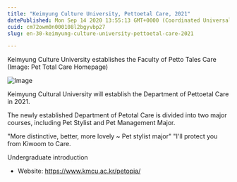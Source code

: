 ```yaml
---
title: "Keimyung Culture University, Pettoetal Care, 2021"
datePublished: Mon Sep 14 2020 13:55:13 GMT+0000 (Coordinated Universal Time)
cuid: cm72owm0n000108l2bgyvbp27
slug: en-30-keimyung-culture-university-pettoetal-care-2021

---
```



Keimyung Culture University establishes the Faculty of Petto Tales Care (Image: Pet Total Care Homepage)

![Image](https://cdn.hashnode.com/res/hashnode/image/upload/v1739411848187/915d4510-caf4-4dc1-8e02-2bbb3fae3ca7.png)

Keimyung Cultural University will establish the Department of Pettoetal Care in 2021.

The newly established Department of Petotal Care is divided into two major courses, including Pet Stylist and Pet Management Major.

"More distinctive, better, more lovely ~ Pet stylist major" "I'll protect you from Kiwoom to Care.

Undergraduate introduction

- Website: https://www.kmcu.ac.kr/petopia/